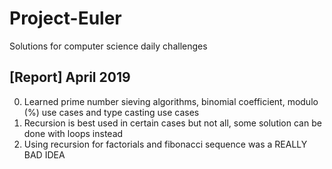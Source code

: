 # Project-Euler
Solutions for computer science daily challenges

## [Report] April 2019
0. Learned prime number sieving algorithms, binomial coefficient, modulo (%) use cases and type casting use cases
1. Recursion is best used in certain cases but not all, some solution can be done with loops instead 
2. Using recursion for factorials and fibonacci sequence was a REALLY BAD IDEA
